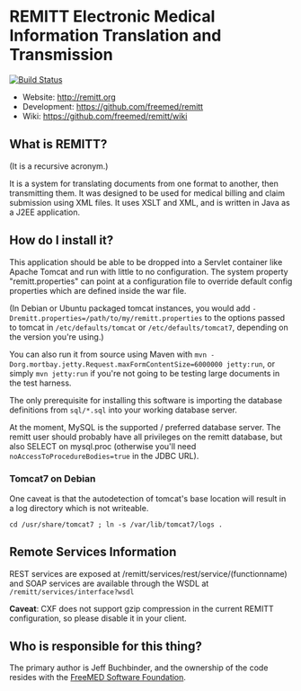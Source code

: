 # REMITT Electronic Medical Information Translation and Transmission

[![Build Status](https://secure.travis-ci.org/freemed/remitt.png)](http://travis-ci.org/freemed/remitt)

* Website: http://remitt.org
* Development: https://github.com/freemed/remitt
* Wiki: https://github.com/freemed/remitt/wiki

## What is REMITT?

(It is a recursive acronym.)

It is a system for translating documents from one format to another,
then transmitting them. It was designed to be used for medical billing
and claim submission using XML files. It uses XSLT and XML, and is
written in Java as a J2EE application.

## How do I install it?

This application should be able to be dropped into a Servlet container
like Apache Tomcat and run with little to no configuration. The
system property "remitt.properties" can point at a configuration file to
override default config properties which are defined inside the war
file.

(In Debian or Ubuntu packaged tomcat instances, you would add
``-Dremitt.properties=/path/to/my/remitt.properties`` to the options passed
to tomcat in ```/etc/defaults/tomcat``` or ```/etc/defaults/tomcat7```, depending on
the version you're using.)

You can also run it from source using Maven with
```mvn -Dorg.mortbay.jetty.Request.maxFormContentSize=6000000 jetty:run```, or
simply ```mvn jetty:run``` if you're not going to be testing large documents
in the test harness.

The only prerequisite for installing this software is importing the
database definitions from ```sql/*.sql``` into your working database server.

At the moment, MySQL is the supported / preferred database server. The
remitt user should probably have all privileges on the remitt database,
but also SELECT on mysql.proc (otherwise you'll need
``noAccessToProcedureBodies=true`` in the JDBC URL).

### Tomcat7 on Debian

One caveat is that the autodetection of tomcat's base location will result in
a log directory which is not writeable.

```
cd /usr/share/tomcat7 ; ln -s /var/lib/tomcat7/logs .
```

## Remote Services Information

REST services are exposed at /remitt/services/rest/service/(functionname)
and SOAP services are available through the WSDL at
``/remitt/services/interface?wsdl``

**Caveat**: CXF does not support gzip compression in the current REMITT
configuration, so please disable it in your client.

## Who is responsible for this thing?

The primary author is Jeff Buchbinder, and the ownership of the code
resides with the [FreeMED Software Foundation](http://freemedsoftware.org/).


